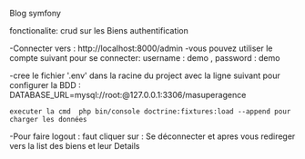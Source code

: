 Blog symfony

  fonctionalite:
        crud sur les Biens
        authentification


-Connecter vers :  http://localhost:8000/admin
-vous pouvez utiliser le compte suivant pour se connecter: username : demo , password : demo

-cree le fichier '.env' dans la racine du project avec la ligne suivant pour configurer la BDD :
    DATABASE_URL=mysql://root:@127.0.0.1:3306/masuperagence
    
    executer la cmd  php bin/console doctrine:fixtures:load --append pour charger les données
    
-Pour faire logout : faut cliquer sur : Se déconnecter 
  et apres vous redireger vers la list des biens et leur Details
  
  


